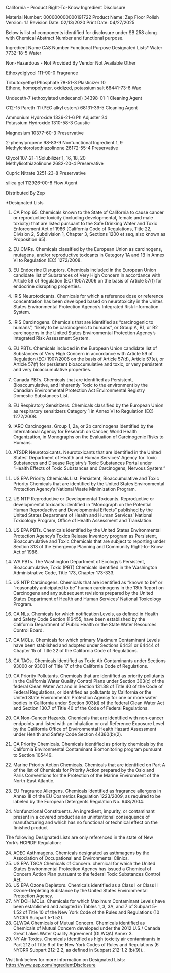  
 
 
California – Product Right-To-Know Ingredient Disclosure 
 
 
Material Number: 000000000000191722 
Product Name: Zep Floor Polish 
Version: 1.1 
Revision Date: 02/13/2020 
Print Date: 04/27/2025  
 
Below is list of components identified for disclosure under SB 258 along with Chemical Abstract Number and functional purpose. 
 
Ingredient Name 
CAS Number 
Functional Purpose 
Designated Lists* 
Water 
7732-18-5 
Water 
 
Non-Hazardous - Not Provided By Vendor 
Not Available 
Other 
 
Ethoxydiglycol 
111-90-0 
Fragrance 
 
Tributoxyethyl Phosphate 
78-51-3 
Plasticizer 
   10    
Ethene, homopolymer, oxidized, potassium salt 
68441-73-6 
Wax 
 
Undeceth-7 (ethoxylated undecanol) 
34398-01-1 
Cleaning Agent 
 
C12-15 Pareth-11 (PEG alkyl esters) 
68131-39-5 
Cleaning Agent 
 
Ammonium Hydroxide 
1336-21-6 
Ph Adjuster 
   24    
Potassium Hydroxide 
1310-58-3 
Caustic 
 
Magnesium 
10377-60-3 
Preservative 
 
2-phenylpropene 
98-83-9 
Nonfunctional 
Ingredient 
   1, 9    
Methylchloroisothiazolinone 
26172-55-4 
Preservative 
 
 
 
 
Glycol 
107-21-1 
Solubilizer 
1, 16, 18, 20    
Methylisothiazolinone 
2682-20-4 
Preservative 
 
Cupric Nitrate 
3251-23-8 
Preservative 
 
silica gel 
112926-00-8 
Flow Agent 
 
 
Distributed By Zep 
 
*Designated Lists 
1) CA Prop 65. Chemicals known to the State of California to cause cancer or reproductive toxicity (including developmental, female and male 
toxicity) that are listed pursuant to the Safe Drinking Water and Toxic Enforcement Act of 1986 (California Code of Regulations, Title 22, 
Division 2, Subdivision 1, Chapter 3, Sections 1200 et seq, also known as Proposition 65). 
2) EU CMRs. Chemicals classified by the European Union as carcinogens, mutagens, and/or reproductive toxicants in Category 1A and 1B in 
Annex VI to Regulation (EC) 1272/2008. 
3) EU Endocrine Disruptors. Chemicals included in the European Union candidate list of Substances of Very High Concern in accordance with 
Article 59 of Regulation (EC) 1907/2006 on the basis of Article 57(f) for endocrine disrupting properties. 
4) IRIS Neurotoxicants. Chemicals for which a reference dose or reference concentration has been developed based on neurotoxicity in the 
Unites States Environmental Protection Agency’s Integrated Risk Information System. 
5) IRIS Carcinogens. Chemicals that are identified as “carcinogenic to humans”, “likely to be carcinogenic to humans”, or Group A, B1, or B2 
carcinogens in the United States Environmental Protection Agency’s Integrated Risk Assessment System. 
6) EU PBTs. Chemicals included in the European Union candidate list of Substances of Very High Concern in accordance with Article 59 of 
Regulation (EC) 1907/2006 on the basis of Article 57(d), Article 57(e), or Article 57(f) for persistent bioaccumulative and toxic, or very 
persistent and very bioaccumulative properties. 
7) Canada PBTs. Chemicals that are identified as Persistent, Bioaccumulative, and Inherently Toxic to the environment by the Canadian 
Environmental Protection Act Environmental Registry Domestic Substances List. 
8) EU Respiratory Sensitizers. Chemicals classified by the European Union as respiratory sensitizers Category 1 in Annex VI to Regulation (EC) 
1272/2008. 
9) IARC Carcinogens. Group 1, 2a, or 2b carcinogens identified by the International Agency for Research on Cancer, World Health Organization, 
in Monographs on the Evaluation of Carcinogenic Risks to Humans. 
 
 
 
10) ATSDR Neurotoxicants. Neurotoxicants that are identified in the United States’ Department of Health and Human Services’ Agency for Toxic 
Substances and Disease Registry’s Toxic Substances Portal under “Health Effects of Toxic Substances and Carcinogens, Nervous System.” 
11) US EPA Priority Chemicals List. Persistent, Bioaccumulative and Toxic Priority Chemicals that are identified by the United States 
Environmental Protection Agency’s National Waste Minimization Program. 
12) US NTP Reproductive or Developmental Toxicants. Reproductive or developmental toxicants identified in “Monograph on the Potential 
Human Reproductive and Developmental Effects” published by the United States Department of Health and Human Services’ National 
Toxicology Program, Office of Health Assessment and Translation. 
13) US EPA PBTs. Chemicals identified by the United States Environmental Protection Agency’s Toxics Release Inventory program as Persistent, 
Bioaccumulative and Toxic Chemicals that are subject to reporting under Section 313 of the Emergency Planning and Community Right-to-
Know Act of 1986. 
14) WA PBTs. The Washington Department of Ecology’s Persistent, Bioaccumulative, Toxic (PBT) Chemicals identified in the Washington 
Administrative Code, Title 173, Chapter 173-333. 
15) US NTP Carcinogens. Chemicals that are identified as “known to be” or “reasonably anticipated to be” human carcinogens in the 13th 
Report on Carcinogens and any subsequent revisions prepared by the United States Department of Health and Human Services’ National 
Toxicology Program. 
16) CA NLs. Chemicals for which notification Levels, as defined in Health and Safety Code Section 116455, have been established by the 
California Department of Public Health or the State Water Resources Control Board. 
17) CA MCLs. Chemicals for which primary Maximum Contaminant Levels have been stablished and adopted under Sections 64431 or 64444 of 
Chapter 15 of Title 22 of the California Code of Regulations. 
18) CA TACs. Chemicals identified as Toxic Air Contaminants under Sections 93000 or 93001 of Title 17 of the California Code of Regulations. 
19) CA Priority Pollutants. Chemicals that are identified as priority pollutants in the California Water Quality Control Plans under Section 303(c) 
of the federal Clean Water Act and in Section 131.38 of Title 40 of the Code of Federal Regulations, or identified as pollutants by California or 
the United State Environmental Protection Agency for one or more water bodies in California under Section 303(d) of the federal Clean 
Water Act and Section 130.7 of Title 40 of the Code of Federal Regulations. 
20) CA Non-Cancer Hazards. Chemicals that are identified with non-cancer endpoints and listed with an inhalation or oral Reference Exposure 
Level by the California Office of Environmental Health Hazard Assessment under Health and Safety Code Section 44360(b)(2). 
21) CA Priority Chemicals. Chemicals identified as priority chemicals by the California Environmental Contaminant Biomonitoring program 
pursuant to Section 105449. 
22) Marine Priority Action Chemicals. Chemicals that are identified on Part A of the list of Chemicals for Priority Action prepared by the Oslo and 
Paris Conventions for the Protection of the Marine Environment of the North-East Atlantic. 
23) EU Fragrance Allergens. Chemicals identified as fragrance allergens in Annex III of the EU Cosmetics Regulation 1223/2009, as required to be 
labeled by the European Detergents Regulation No. 648/2004. 
30) Nonfunctional Constituents.  An ingredient, impurity, or contaminant present in a covered product as an unintentional consequence of 
manufacturing and which has no functional or technical effect on the finished product 
 
 
 
 
The following Designated Lists are only referenced in the state of New York’s HCPIDP Regulation: 
 
24) AOEC Asthmagens. Chemicals designated as asthmagens by the Association of Occupational and Environmental Clinics. 
25) US EPA TSCA Chemicals of Concern. chemical for which the United States Environmental Protection Agency has issued a Chemical of 
Concern Action Plan pursuant to the federal Toxic Substances Control Act. 
26) US EPA Ozone Depletors. Chemicals identified as a Class I or Class II Ozone-Depleting Substance by the United States Environmental 
Protection Agency. 
27) NY DOH MCLs. Chemicals for which Maximum Contaminant Levels have been established and adopted in Tables 1, 3, 3A, and 7 of Subpart 5-
1.52 of Title 10 of the New York Code of the Rules and Regulations (10 NYCRR Subpart 5-1.52). 
28) GLWQA Chemicals of Mutual Concern. Chemicals identified as Chemicals of Mutual Concern developed under the 2012 U.S./ Canada Great 
Lakes Water Quality Agreement (GLWQA) Annex 3. 
29) NY Air Toxics. Chemicals identified as high toxicity air contaminants in Part 212 of Title 6 of the New York Codes of Rules and Regulations (6 
NYCRR Subpart 212-2.2, as defined in Subpart 212-1.2 (b)(9)).. 
 
Visit link below for more information on Designated Lists: 
https://www.zep.com/IngredientDisclosure 
 
 
 
 
